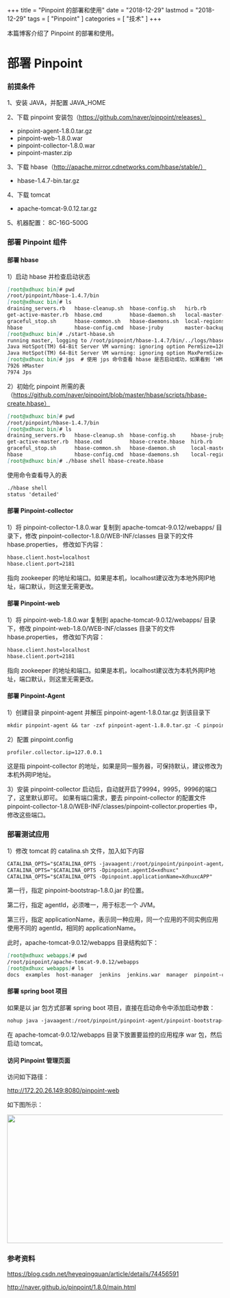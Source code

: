 +++
title = "Pinpoint 的部署和使用"
date = "2018-12-29"
lastmod = "2018-12-29"
tags = [
    "Pinpoint"
]
categories = [
    "技术"
]
+++

本篇博客介绍了 Pinpoint 的部署和使用。

<!--more-->

# 部署 Pinpoint

### 前提条件
1、安装 JAVA，并配置 JAVA_HOME

2、下载 pinpoint 安装包（https://github.com/naver/pinpoint/releases）
* pinpoint-agent-1.8.0.tar.gz
* pinpoint-web-1.8.0.war
* pinpoint-collector-1.8.0.war
* pinpoint-master.zip

3、下载 hbase（http://apache.mirror.cdnetworks.com/hbase/stable/）
* hbase-1.4.7-bin.tar.gz


4、下载 tomcat
* apache-tomcat-9.0.12.tar.gz

5、机器配置：
8C-16G-500G

### 部署 Pinpoint 组件

#### 部署 hbase

1）启动 hbase 并检查启动状态
```markdown
[root@xdhuxc bin]# pwd
/root/pinpoint/hbase-1.4.7/bin
[root@xdhuxc bin]# ls
draining_servers.rb   hbase-cleanup.sh  hbase-config.sh   hirb.rb                 region_mover.rb   rolling-restart.sh        stop-hbase.cmd  zookeepers.sh
get-active-master.rb  hbase.cmd         hbase-daemon.sh   local-master-backup.sh  regionservers.sh  shutdown_regionserver.rb  stop-hbase.sh
graceful_stop.sh      hbase-common.sh   hbase-daemons.sh  local-regionservers.sh  region_status.rb  start-hbase.cmd           test
hbase                 hbase-config.cmd  hbase-jruby       master-backup.sh        replication       start-hbase.sh            thread-pool.rb
[root@xdhuxc bin]# ./start-hbase.sh 
running master, logging to /root/pinpoint/hbase-1.4.7/bin/../logs/hbase-root-master-xdhuxc.out
Java HotSpot(TM) 64-Bit Server VM warning: ignoring option PermSize=128m; support was removed in 8.0
Java HotSpot(TM) 64-Bit Server VM warning: ignoring option MaxPermSize=128m; support was removed in 8.0
[root@xdhuxc bin]# jps  # 使用 jps 命令查看 hbase 是否启动成功，如果看到 ‘HMaster’ 的进程，则表明 hbase 启动成功。
7926 HMaster
7974 Jps
```

2）初始化 pinpoint 所需的表（https://github.com/naver/pinpoint/blob/master/hbase/scripts/hbase-create.hbase）
```markdown
[root@xdhuxc bin]# pwd
/root/pinpoint/hbase-1.4.7/bin
[root@xdhuxc bin]# ls
draining_servers.rb   hbase-cleanup.sh  hbase-config.sh     hbase-jruby             master-backup.sh  replication               start-hbase.sh  thread-pool.rb
get-active-master.rb  hbase.cmd         hbase-create.hbase  hirb.rb                 region_mover.rb   rolling-restart.sh        stop-hbase.cmd  zookeepers.sh
graceful_stop.sh      hbase-common.sh   hbase-daemon.sh     local-master-backup.sh  regionservers.sh  shutdown_regionserver.rb  stop-hbase.sh
hbase                 hbase-config.cmd  hbase-daemons.sh    local-regionservers.sh  region_status.rb  start-hbase.cmd           test
[root@xdhuxc bin]# ./hbase shell hbase-create.hbase 
```
使用命令查看导入的表
```markdown
./hbase shell
status 'detailed'
```

#### 部署 Pinpoint-collector

1）将 pinpoint-collector-1.8.0.war 复制到 apache-tomcat-9.0.12/webapps/ 目录下，修改 pinpoint-collector-1.8.0/WEB-INF/classes 目录下的文件 hbase.properties，
修改如下内容：
```markdown
hbase.client.host=localhost
hbase.client.port=2181
```
指向 zookeeper 的地址和端口。如果是本机，localhost建议改为本地外网IP地址，端口默认，则这里无需更改。



#### 部署 Pinpoint-web

1）将 pinpoint-web-1.8.0.war 复制到 apache-tomcat-9.0.12/webapps/ 目录下，修改 pinpoint-web-1.8.0/WEB-INF/classes 目录下的文件 hbase.properties，
修改如下内容：
```markdown
hbase.client.host=localhost
hbase.client.port=2181
```
指向 zookeeper 的地址和端口。如果是本机，localhost建议改为本机外网IP地址，端口默认，则这里无需更改。

#### 部署 Pinpoint-Agent

1）创建目录 pinpoint-agent 并解压 pinpoint-agent-1.8.0.tar.gz 到该目录下
```markdown
mkdir pinpoint-agent && tar -zxf pinpoint-agent-1.8.0.tar.gz -C pinpoint-agent
```

2）配置 pinpoint.config
```markdown
profiler.collector.ip=127.0.0.1
```
这是指 pinpoint-collector 的地址，如果是同一服务器，可保持默认，建议修改为本机外网IP地址。

3）安装 pinpoint-collector 启动后，自动就开启了9994，9995，9996的端口了，这里默认即可。
如果有端口需求，要去 pinpoint-collector 的配置文件 pinpoint-collector-1.8.0/WEB-INF/classes/pinpoint-collector.properties 中，修改这些端口。


### 部署测试应用

1）修改 tomcat 的 catalina.sh 文件，加入如下内容
```markdown
CATALINA_OPTS="$CATALINA_OPTS -javaagent:/root/pinpoint/pinpoint-agent/pinpoint-bootstrap-1.8.0.jar"
CATALINA_OPTS="$CATALINA_OPTS -Dpinpoint.agentId=xdhuxc"
CATALINA_OPTS="$CATALINA_OPTS -Dpinpoint.applicationName=XdhuxcAPP"
```
第一行，指定 pinpoint-bootstrap-1.8.0.jar 的位置。

第二行，指定 agentId，必须唯一，用于标志一个 JVM。

第三行，指定 applicationName，表示同一种应用，同一个应用的不同实例应用使用不同的 agentId，相同的 applicationName。

此时，apache-tomcat-9.0.12/webapps 目录结构如下：
```markdown
[root@xdhuxc webapps]# pwd
/root/pinpoint/apache-tomcat-9.0.12/webapps
[root@xdhuxc webapps]# ls
docs  examples  host-manager  jenkins  jenkins.war  manager  pinpoint-collector  pinpoint-web  ROOT
```

#### 部署 spring boot 项目

如果是以 jar 包方式部署 spring boot 项目，直接在启动命令中添加启动参数：
```markdown
nohup java -javaagent:/root/pinpoint/pinpoint-agent/pinpoint-bootstrap-1.8.0.jar -Dpinpoint.agentId=xdhuxc -Dpinpoint.applicationName=XdhuxcAPP -jar xdhuxc.jar &
```

在 apache-tomcat-9.0.12/webapps 目录下放置要监控的应用程序 war 包，然后启动 tomcat。

#### 访问 Pinpoint 管理页面

访问如下路径：

http://172.20.26.149:8080/pinpoint-web

如下图所示：
<center>
<img src="/image/mixed/pinpoint/pinpoint.png" width="800px" height="300px" />
</center>

### 参考资料

https://blog.csdn.net/heyeqingquan/article/details/74456591

http://naver.github.io/pinpoint/1.8.0/main.html
